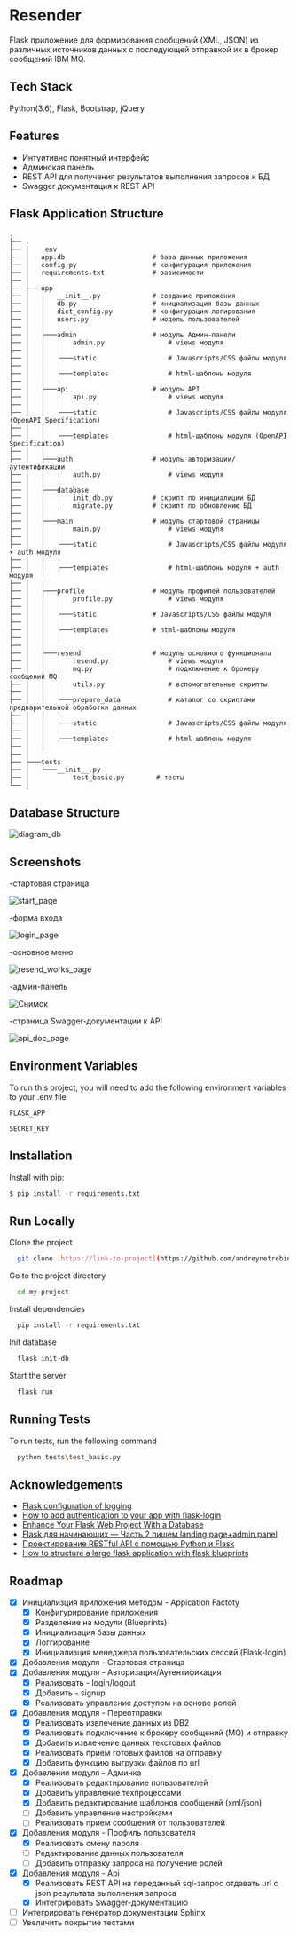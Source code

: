 
# Resender

Flask приложение для формирования сообщений (XML, JSON) из различных источников данных с последующей отправкой их в брокер сообщений IBM MQ.

## Tech Stack

Python(3.6), Flask, Bootstrap, jQuery
## Features

- Интуитивно понятный интерфейс
- Админская панель
- REST API для получения результатов выполнения запросов к БД
- Swagger документация к REST API

## Flask Application Structure
```
.
├── .
├── │   .env                        
├── │   app.db                      # база данных приложения  
├── │   config.py                   # конфигурация приложения
├── │   requirements.txt            # зависимости
├── │
├── ├───app
├── │   │   __init__.py             # создание приложения
├── │   │   db.py                   # инициализация базы данных
├── │   │   dict_config.py          # конфигурация логирования
├── │   │   users.py                # модель пользователей
├── │   │
├── │   ├───admin                   # модуль Админ-панели
├── │   │   │   admin.py                # views модуля
├── │   │   │
├── │   │   ├───static                  # Javascripts/CSS файлы модуля
├── │   │   │
├── │   │   ├───templates               # html-шаблоны модуля  
├── │   │
├── │   ├───api                     # модуль API   
├── │   │   │   api.py                  # views модуля  
├── │   │   │
├── │   │   ├───static                  # Javascripts/CSS файлы модуля (OpenAPI Specification)
├── │   │   │
├── │   │   ├───templates               # html-шаблоны модуля (OpenAPI Specification)
├── │   │
├── │   ├───auth                    # модуль авторизации/аутентификации
├── │   │   │   auth.py                 # views модуля
├── │   │
├── │   ├───database
├── │   │   │   init_db.py          # скрипт по инициалиции БД  
├── │   │   │   migrate.py          # скрипт по обновлению БД
├── │   │
├── │   ├───main                    # модуль стартовой страницы
├── │   │   │   main.py                 # views модуля
├── │   │   │
├── │   │   ├───static                  # Javascripts/CSS файлы модуля + auth модуля
├── │   │   │
├── │   │   ├───templates               # html-шаблоны модуля + auth модуля
├── │   │
├── │   ├───profile                 # модуль профилей пользователей
├── │   │   │   profile.py              # views модуля
├── │   │   │
├── │   │   ├───static              # Javascripts/CSS файлы модуля
├── │   │   │
├── │   │   ├───templates           # html-шаблоны модуля
├── │   │   │
├── │   │
├── │   ├───resend                  # модуль основного функционала
├── │   │   │   resend.py               # views модуля
├── │   │   │   mq.py                   # подключение к брокеру сообщений MQ
├── │   │   │   utils.py                # вспомогательные скрипты
├── │   │   │
├── │   │   ├───prepare_data            # каталог со скриптами предварительной обработки данных
├── │   │   │
├── │   │   ├───static                  # Javascripts/CSS файлы модуля             
├── │   │   │
├── │   │   ├───templates               # html-шаблоны модуля
├── │   │
├── │
├── ├───tests
├── │   └───__init__.py
├── │           test_basic.py        # тесты
└── │
```

## Database Structure

![diagram_db](https://github.com/user-attachments/assets/1b065ab0-ebce-4d52-a9c0-364802ad1301)

## Screenshots
-стартовая страница

![start_page](https://github.com/user-attachments/assets/560ec36c-4136-48a4-a413-1a57b3cd9a78)

-форма входа

![login_page](https://github.com/user-attachments/assets/444737c4-bdcf-4956-8c5f-ec4800675080)

-основное меню

![resend_works_page](https://github.com/user-attachments/assets/68984976-4f0b-4ee5-8800-2db543df7848)

-админ-панель

![Снимок](https://github.com/user-attachments/assets/37b70aa2-d124-4d0f-aa39-06435ea533c5)

-страница Swagger-документации к API

![api_doc_page](https://github.com/user-attachments/assets/20418d5f-704b-4a5c-8c24-45c6a1c001b1)


## Environment Variables

To run this project, you will need to add the following environment variables to your .env file

`FLASK_APP`

`SECRET_KEY`


## Installation

Install with pip:

```bash
$ pip install -r requirements.txt
```
    
## Run Locally

Clone the project

```bash
  git clone [https://link-to-project](https://github.com/andreynetrebin/resender_app.git)
```

Go to the project directory

```bash
  cd my-project
```

Install dependencies

```bash
  pip install -r requirements.txt
```

Init database

```bash
  flask init-db
```

Start the server

```bash
  flask run
```


## Running Tests

To run tests, run the following command

```bash
  python tests\test_basic.py
```
## Acknowledgements

 - [Flask configuration of logging](https://flask.palletsprojects.com/en/3.0.x/logging/#basic-configuration)
 - [How to add authentication to your app with flask-login](https://www.digitalocean.com/community/tutorials/how-to-add-authentication-to-your-app-with-flask-login)
 - [Enhance Your Flask Web Project With a Database](https://realpython.com/flask-database/)
 - [Flask для начинающих — Часть 2 пишем landing page+admin panel](https://habr.com/ru/articles/784770/)
 - [Проектирование RESTful API с помощью Python и Flask](https://habr.com/ru/articles/246699/)
 - [How to structure a large flask application with flask blueprints](https://www.digitalocean.com/community/tutorials/how-to-structure-a-large-flask-application-with-flask-blueprints-and-flask-sqlalchemy)

## Roadmap

- [x] Инициализция приложения методом - Appication Factoty
    - [x] Конфигурирование приложения
    - [x] Разделение на модули (Blueprints)
    - [x] Инициализация базы данных
    - [x] Логгирование
    - [x] Инициализция менеджера пользовательских сессий (Flask-login)
- [x] Добавления модуля -  Стартовая страница
- [x] Добавления модуля -  Авторизация/Аутентификация
    - [x] Реализовать - login/logout
    - [x] Добавить - signup
    - [x] Реализовать управление доступом на основе ролей
- [x] Добавления модуля -  Переотправки
    - [x] Реализовать извлечение данных из DB2
    - [x] Реализовать подключение к брокеру сообщений (MQ) и отправку
    - [x] Добавить извлечение данных текстовых файлов
    - [x] Реализовать прием готовых файлов на отправку
    - [x] Добавить функцию выгрузки файлов по url
- [x] Добавления модуля -  Админка
    - [x] Реализовать редактирование пользователей
    - [x] Добавить управление техпроцессами
    - [x] Добавить редактирование шаблонов сообщений (xml/json)
    - [ ] Добавить управление настройками
    - [ ] Реализовать прием сообщений от пользователей
- [x] Добавления модуля -  Профиль пользователя
    - [x] Реализовать смену пароля 
    - [ ] Редактирование данных пользователя
    - [ ] Добавить отправку запроса на получение ролей 
- [x] Добавления модуля -  Api
    - [x] Реализовать REST API на переданный sql-запрос отдавать url с json результата выполнения запроса
    - [x] Интегрировать Swagger-документацию
- [ ] Интегрировать генератор документации Sphinx
- [ ] Увеличить покрытие тестами
